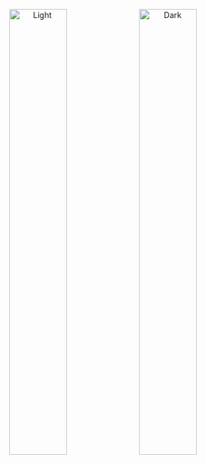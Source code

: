<p align="center">
  <img alt="Light" src="./light.png" width="45%">
  <img alt="Dark" src="./dark.png" width="45%">
</p>
